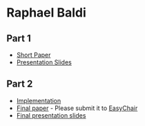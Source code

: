 # Raphael Baldi

## Part 1

- [Short Paper](baldi-proposal.pdf)
- [Presentation Slides](baldi-proposal-slides.pdf)

## Part 2

- [Implementation](<link to github>)
- [Final paper](baldi-paper.pdf) - Please submit it to [EasyChair](https://easychair.org/conferences/?conf=ap2018)
- [Final presentation slides](baldi-final-presentation-slides.pdf)
